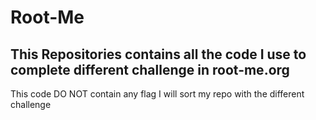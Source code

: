 # Root-Me
## This Repositories contains all the code I use to complete different challenge in root-me.org   
This code DO NOT contain any flag   I will sort my repo with the different challenge 
